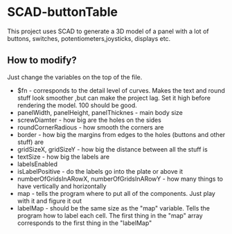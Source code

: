 # SCAD-buttonTable
This project uses SCAD to generate a 3D model of a panel with a lot of buttons, switches, potentiometers,joysticks, displays etc.

## How to modify?
Just change the variables on the top of the file.

<ul>
<li> $fn - corresponds to the detail level of curves. Makes the text and round stuff look smoother ,but can make the project lag. Set it high before rendering the model. 100 should be good.
<li> panelWidth, panelHeight, panelThicknes - main body size
<li> screwDiamter - how big are the holes on the sides
<li> roundCornerRadious - how smooth the corners are
<li> border - how big the margins from edges to the holes (buttons and other stuff) are
<li> gridSizeX, gridSizeY - how big the distance between all the stuff is
<li> textSize - how big the labels are
<li> labelsEnabled 
<li> isLabelPositive - do the labels go into the plate or above it
<li> numberOfGridsInARowX, numberOfGridsInARowY - how many things to have vertically and horizontally

<li> map - tells the program where to put all of the components. Just play with it and figure it out
<li> labelMap - should be the same size as the "map" variable. Tells the program how to label each cell. The first thing in the "map" array corresponds to the first thing in the "labelMap"
</ul>
